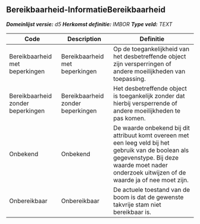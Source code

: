 ﻿## Bereikbaarheid-InformatieBereikbaarheid

*__Domeinlijst versie:__ d5*
*__Herkomst definitie:__ IMBOR*
*__Type veld:__ TEXT*

|__Code__ |__Description__ |__Definitie__	|
|	---	|	---	|   ---	| 
| Bereikbaarheid met beperkingen | Bereikbaarheid met beperkingen | Op de toegankelijkheid van het desbetreffende object zijn versperringen of andere moeilijkheden van toepassing. |
| Bereikbaarheid zonder beperkingen | Bereikbaarheid zonder beperkingen | Het desbetreffende object is toegankelijk zonder dat hierbij versperrende of andere moeilijkheden te pas komen. |
| Onbekend | Onbekend | De waarde onbekend bij dit attribuut komt overeen met een leeg veld bij het gebruik van de boolean als gegevenstype. Bij deze waarde moet nader onderzoek uitwijzen of de waarde ja of nee moet zijn. |
| Onbereikbaar | Onbereikbaar | De actuele toestand van de boom is dat de gewenste takvrije stam niet bereikbaar is. |
